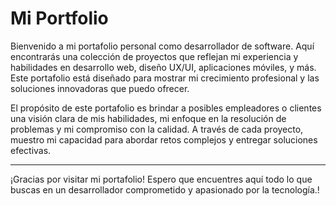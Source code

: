 # Mi Portfolio

Bienvenido a mi portafolio personal como desarrollador de software. Aquí encontrarás una colección de proyectos que reflejan mi experiencia y habilidades en desarrollo web, diseño UX/UI, aplicaciones móviles, y más. Este portafolio está diseñado para mostrar mi crecimiento profesional y las soluciones innovadoras que puedo ofrecer.

El propósito de este portafolio es brindar a posibles empleadores o clientes una visión clara de mis habilidades, mi enfoque en la resolución de problemas y mi compromiso con la calidad. A través de cada proyecto, muestro mi capacidad para abordar retos complejos y entregar soluciones efectivas.

---

¡Gracias por visitar mi portafolio! Espero que encuentres aquí todo lo que buscas en un desarrollador comprometido y apasionado por la tecnología.!
